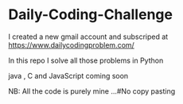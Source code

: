# Daily-Coding-Challenge
I created a new gmail account and subscriped at https://www.dailycodingproblem.com/

In this repo I solve all those problems in Python 

 java , C and JavaScript coming soon
 
 NB: All the code is purely mine ...#No copy pasting

